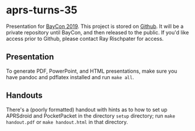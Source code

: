 # aprs-turns-35
Presentation for [BayCon 2019](http://baycon.us/).
This project is stored on [Github](https://github.com/kf6gpe/aprs-turns-35). It will be a private repository until BayCon, and then released to the public. If you'd like access prior to Github, please contact Ray Rischpater for access.

## Presentation
To generate PDF, PowerPoint, and HTML presentations, make sure you have pandoc and pdflatex installed and run `make all`.

## Handouts
There's a (poorly formatted) handout with hints as to how to set up APRSdroid and PocketPacket in the directory `setup` directory; run `make handout.pdf` or `make handout.html` in that directory.





